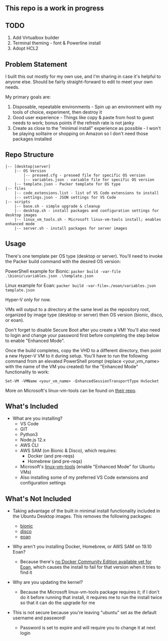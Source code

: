 ## This repo is a work in progress

## TODO

1) Add Virtualbox builder
2) Terminal theming - font & Powerline install
3) Adopt HCL2

## Problem Statement

I built this out mostly for my own use, and I'm sharing in case it's helpful to anyone else. Should be fairly straight-forward to edit to meet your own needs.

My primary goals are:

1. Disposable, repeatable environments - Spin up an environment with my tools of choice, experiment, then destroy it
2. Good user experience - Things like copy & paste from host to guest needs to work; bonus points if the refresh rate is not janky
3. Create as close to the "minimal install" experience as possible - I won't be playing solitaire or shopping on Amazon so I don't need those packages installed

## Repo Structure

```
|-- [desktop|server]
    |-- OS Version
        |-- preseed.cfg - preseed file for specific OS version
        |-- variables.json - variable file for specific OS version
    |-- template.json - Packer template for OS type
|-- files
    |-- code_extensions.list - list of VS Code extensions to install
    |-- settings.json - JSON settings for VS Code
|-- scripts
    |-- base.sh - simple upgrade & cleanup
    |-- desktop.sh - install packages and configuration settings for desktop images
    |-- linux_vm_tools.sh - Microsoft linux-vm-tools install; enables enhanced mode
    |-- server.sh - install packages for server images
```

## Usage

There's one template per OS type (desktop or server). You'll need to invoke the Packer build command with the desired OS version:

PowerShell example for Bionic:
`packer build -var-file .\bionic\variables.json .\template.json`

Linux example for Eoan:
`packer build -var-file=./eoan/variables.json template.json`

Hyper-V only for now.

VMs will output to a directory at the same level as the repository root, organized by image type (desktop or server) then OS version (bionic, disco, or eoan).

Don't forget to disable Secure Boot after you create a VM! You'll also need to login and change your password first before completing the step below to enable "Enhanced Mode".

Once the build completes, copy the VHD to a different directory, then point a new Hyper-V VM to it during setup. You'll have to run the following command from an elevated PowerShell prompt (replace <your_vm_name> with the name of the VM you created) for the "Enhanced Mode" functionality to work:

`Set-VM -VMName <your_vm_name> -EnhancedSessionTransportType HvSocket`

More on Microsoft's linux-vm-tools can be found on [their repo](https://github.com/microsoft/linux-vm-tools).

## What's Included

- What are you installing? 
  - VS Code
  - GIT
  - Python3
  - Node.js 12.x
  - AWS CLI
  - AWS SAM (on Bionic & Disco), which requires:
    - Docker (and pre-reqs)
    - Homebrew (and pre-reqs)
  - Microsoft's [linux-vm-tools](https://github.com/microsoft/linux-vm-tools) (enable "Enhanced Mode" for Ubuntu VMs)
  - Also installing some of my preferred VS Code extensions and configuration settings

## What's Not Included

- Taking advantage of the built in minimal install functionality included in the Ubuntu Desktop images. This removes the following packages:
    - [bionic](https://people.canonical.com/~ubuntu-archive/seeds/ubuntu.bionic/desktop.minimal-remove)
    - [disco](https://people.canonical.com/~ubuntu-archive/seeds/ubuntu.disco/desktop.minimal-remove)
    - [eoan](https://people.canonical.com/~ubuntu-archive/seeds/ubuntu.eoan/desktop.minimal-remove)

- Why aren't you installing Docker, Homebrew, or AWS SAM on 19.10 Eoan?
  - Because there's [no Docker Community Edition available yet for Eoan](https://docs.docker.com/install/linux/docker-ce/ubuntu/), which causes the install to fail for that version when it tries to find it

- Why are you updating the kernel?
  - Because the Microsoft linux-vm-tools package requires it; if I don't do it before running that install, it requires me to run the install twice so that it can do the upgrade for me

- This is not secure because you're leaving "ubuntu" set as the default username and password!
  - Password is set to expire and will require you to change it at next login
